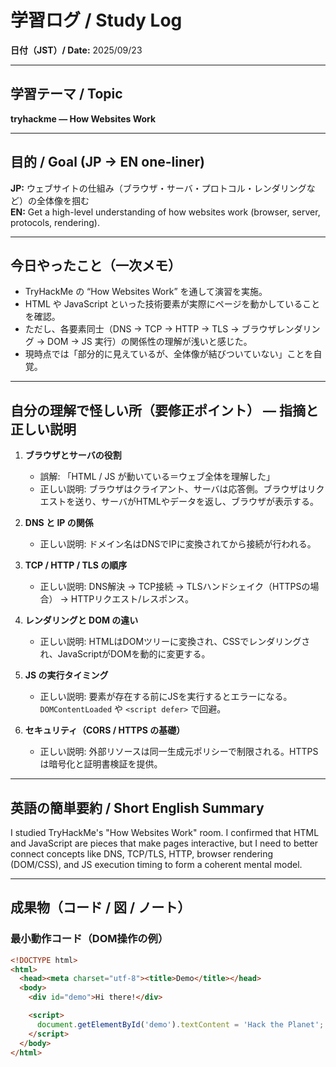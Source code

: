 # 学習ログ / Study Log  
**日付（JST）/ Date:** 2025/09/23

---

## 学習テーマ / Topic  
**tryhackme — How Websites Work**  

---

## 目的 / Goal (JP → EN one-liner)  
**JP:** ウェブサイトの仕組み（ブラウザ・サーバ・プロトコル・レンダリングなど）の全体像を掴む  
**EN:** Get a high-level understanding of how websites work (browser, server, protocols, rendering).

---

## 今日やったこと（一次メモ）  
- TryHackMe の “How Websites Work” を通して演習を実施。  
- HTML や JavaScript といった技術要素が実際にページを動かしていることを確認。  
- ただし、各要素同士（DNS → TCP → HTTP → TLS → ブラウザレンダリング → DOM → JS 実行）の関係性の理解が浅いと感じた。  
- 現時点では「部分的に見えているが、全体像が結びついていない」ことを自覚。

---

## 自分の理解で怪しい所（要修正ポイント） — 指摘と正しい説明
1. **ブラウザとサーバの役割**  
   - 誤解: 「HTML / JS が動いている＝ウェブ全体を理解した」  
   - 正しい説明: ブラウザはクライアント、サーバは応答側。ブラウザはリクエストを送り、サーバがHTMLやデータを返し、ブラウザが表示する。

2. **DNS と IP の関係**  
   - 正しい説明: ドメイン名はDNSでIPに変換されてから接続が行われる。

3. **TCP / HTTP / TLS の順序**  
   - 正しい説明: DNS解決 → TCP接続 → TLSハンドシェイク（HTTPSの場合） → HTTPリクエスト/レスポンス。

4. **レンダリングと DOM の違い**  
   - 正しい説明: HTMLはDOMツリーに変換され、CSSでレンダリングされ、JavaScriptがDOMを動的に変更する。

5. **JS の実行タイミング**  
   - 正しい説明: 要素が存在する前にJSを実行するとエラーになる。`DOMContentLoaded` や `<script defer>` で回避。

6. **セキュリティ（CORS / HTTPS の基礎）**  
   - 正しい説明: 外部リソースは同一生成元ポリシーで制限される。HTTPSは暗号化と証明書検証を提供。

---

## 英語の簡単要約 / Short English Summary  
I studied TryHackMe's "How Websites Work" room. I confirmed that HTML and JavaScript are pieces that make pages interactive, but I need to better connect concepts like DNS, TCP/TLS, HTTP, browser rendering (DOM/CSS), and JS execution timing to form a coherent mental model.

---

## 成果物（コード / 図 / ノート）  
### 最小動作コード（DOM操作の例）
```html
<!DOCTYPE html>
<html>
  <head><meta charset="utf-8"><title>Demo</title></head>
  <body>
    <div id="demo">Hi there!</div>

    <script>
      document.getElementById('demo').textContent = 'Hack the Planet';
    </script>
  </body>
</html>

